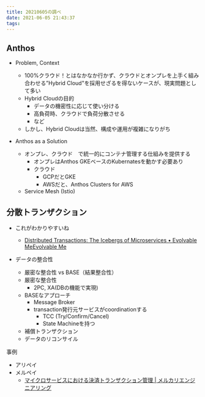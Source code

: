 ```yaml
---
title: 20210605の調べ
date: 2021-06-05 21:43:37
tags:
---
```


## Anthos
- Problem, Context
    - 100%クラウド！とはなかなか行かず、クラウドとオンプレを上手く組み合わせる”Hybrid Cloud"を採用せざるを得ないケースが、現実問題として多い
    - Hybrid Cloudの目的
        - データの機密性に応じて使い分ける
        - 高負荷時、クラウドで負荷分散させる
        - など
    - しかし、Hybrid Cloudは当然、構成や運用が複雑になりがち

- Anthos as a Solution
    - オンプレ、クラウド　で統一的にコンテナ管理する仕組みを提供する
        - オンプレはAnthos GKEベースのKubernatesを動かす必要あり
        - クラウド
            - GCPだとGKE
            - AWSだと、Anthos Clusters for AWS
    - Service Mesh (Istio)

## 分散トランザクション
- これがわかりやすいね
    - [Distributed Transactions: The Icebergs of Microservices • Evolvable MeEvolvable Me](https://www.grahamlea.com/2016/08/distributed-transactions-microservices-icebergs/)

- データの整合性
    - 厳密な整合性 vs BASE（結果整合性）
    - 厳密な整合性
        - 2PC, XA(DBの機能で実現)
    - BASEなアプローチ
        - Message Broker
        - transaction発行元サービスがcoordinationする
            - TCC (Try/Confirm/Cancel)
            - State Machineを持つ
    - 補償トランザクション
    - データのリコンサイル

事例
- アリペイ
- メルペイ
    - [マイクロサービスにおける決済トランザクション管理 \| メルカリエンジニアリング](https://engineering.mercari.com/blog/entry/2019-06-07-155849/)
